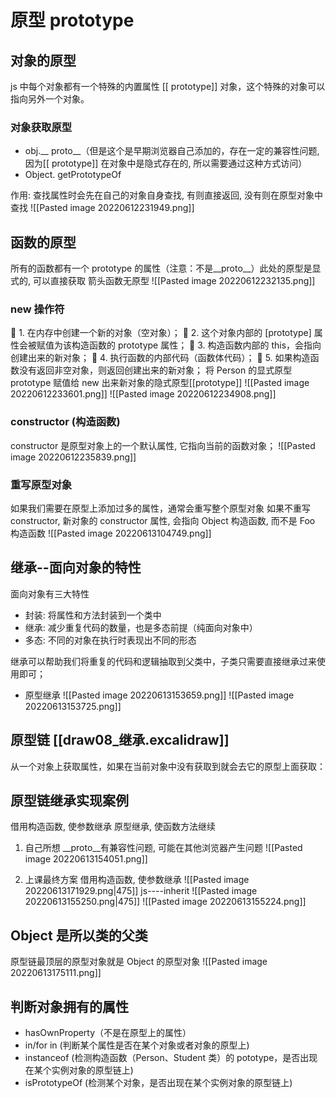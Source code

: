 # 原型 prototype

## 对象的原型
js 中每个对象都有一个特殊的内置属性 \[[ prototype]] 对象，这个特殊的对象可以指向另外一个对象。

### 对象获取原型
- obj.__ proto__（但是这个是早期浏览器自己添加的，存在一定的兼容性问题, 因为\[[ prototype]] 在对象中是隐式存在的, 所以需要通过这种方式访问）
- Object. getPrototypeOf

作用: 
查找属性时会先在自己的对象自身查找, 有则直接返回, 
没有则在原型对象中查找
![[Pasted image 20220612231949.png]]

## 函数的原型
所有的函数都有一个 prototype 的属性（注意：不是__proto__）此处的原型是显式的, 可以直接获取
	箭头函数无原型
![[Pasted image 20220612232135.png]]

### new 操作符
 1. 在内存中创建一个新的对象（空对象）； 
 2. 这个对象内部的 [prototype] 属性会被赋值为该构造函数的 prototype 属性；
 3. 构造函数内部的 this，会指向创建出来的新对象；
 4. 执行函数的内部代码（函数体代码）；
 5. 如果构造函数没有返回非空对象，则返回创建出来的新对象；
将 Person 的显式原型 prototype 赋值给 new 出来新对象的隐式原型\[[prototype]]
![[Pasted image 20220612233601.png]]
![[Pasted image 20220612234908.png]]
### constructor (构造函数)
constructor 是原型对象上的一个默认属性, 它指向当前的函数对象；
![[Pasted image 20220612235839.png]]

### 重写原型对象
如果我们需要在原型上添加过多的属性，通常会重写整个原型对象
如果不重写 constructor, 新对象的 constructor 属性, 会指向 Object 构造函数, 而不是 Foo 构造函数
![[Pasted image 20220613104749.png]]

## 继承--面向对象的特性 
面向对象有三大特性
- 封装: 将属性和方法封装到一个类中
- 继承: 减少重复代码的数量，也是多态前提（纯面向对象中）
- 多态: 不同的对象在执行时表现出不同的形态

继承可以帮助我们将重复的代码和逻辑抽取到父类中，子类只需要直接继承过来使用即可；

- 原型继承
![[Pasted image 20220613153659.png]]
![[Pasted image 20220613153725.png]]

## 原型链  [[draw08_继承.excalidraw]]
从一个对象上获取属性，如果在当前对象中没有获取到就会去它的原型上面获取：

## 原型链继承实现案例
借用构造函数, 使参数继承
原型继承, 使函数方法继续
1. 自己所想
__proto__有兼容性问题, 可能在其他浏览器产生问题
![[Pasted image 20220613154051.png]]

2. 上课最终方案
借用构造函数, 使参数继承
![[Pasted image 20220613171929.png|475]]
js----inherit
![[Pasted image 20220613155250.png|475]]
![[Pasted image 20220613155224.png]]

## Object 是所以类的父类
原型链最顶层的原型对象就是 Object 的原型对象
![[Pasted image 20220613175111.png]]

## 判断对象拥有的属性
- hasOwnProperty（不是在原型上的属性）
- in/for in (判断某个属性是否在某个对象或者对象的原型上)
- instanceof (检测构造函数（Person、Student 类）的 pototype，是否出现在某个实例对象的原型链上)
- isPrototypeOf (检测某个对象，是否出现在某个实例对象的原型链上)